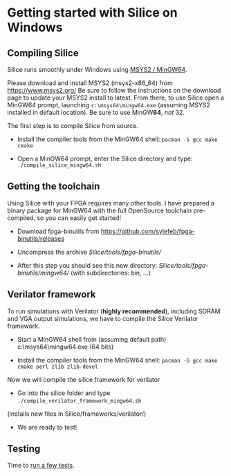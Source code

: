 # Getting started with Silice on Windows

## Compiling Silice

Silice runs smoothly under Windows using [MSYS2 / MinGW64](https://www.msys2.org/).

Please download and install MSYS2 (msys2-x86_64) from https://www.msys2.org/
Be sure to follow the instructions on the download page to update your MSYS2 install to latest.
From there, to use Silice open a MinGW64 prompt, launching `c:\msys64\mingw64.exe` (assuming MSYS2 installed
in default location). Be sure to use MinGW**64**, *not* 32.

The first step is to compile Silice from source. 

- Install the compiler tools from the MinGW64 shell: `pacman -S gcc make cmake`

- Open a MinGW64 prompt, enter the Silice directory and type: `./compile_silice_mingw64.sh`

## Getting the toolchain

Using Silice with your FPGA requires many other tools. I have prepared a binary package for MinGW64 with the full OpenSource toolchain pre-compiled, 
so you can easily get started! 

- Download fpga-binutils from https://github.com/sylefeb/fpga-binutils/releases

- Uncompress the archive *Silice/tools/fpga-binutils/*

- After this step you should see this new directory: *Silice/tools/fpga-binutils/mingw64/* (with subdirectories: bin, ...)

## Verilator framework

To run simulations with Verilator (**highly recommended**), including SDRAM and VGA output simulations, we have to compile the Silice Verilator framework.

- Start a MinGW64 shell from (assuming default path) c:\msys64\mingw64.exe (64 bits)

- Install the compiler tools from the MinGW64 shell: `pacman -S gcc make cmake perl zlib zlib-devel`

Now we will compile the silice framework for verilator

- Go into the silice folder and type `./compile_verilator_framework_mingw64.sh`

(installs new files in Silice/frameworks/verilator/)

- We are ready to test!

## Testing

Time to [run a few tests](projects/GetStarted.md#testing).
